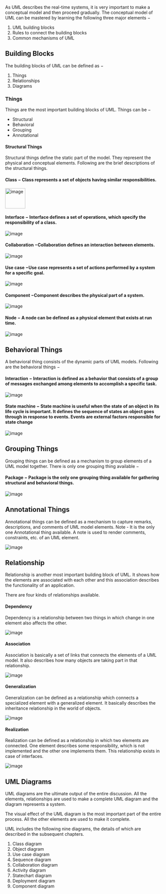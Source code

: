 As UML describes the real-time systems, it is very important to make a conceptual model and then proceed gradually. The conceptual model of UML can be mastered by learning the following three major elements −

1. UML building blocks
2. Rules to connect the building blocks
3. Common mechanisms of UML

## Building Blocks
The building blocks of UML can be defined as −

1. Things
2. Relationships
3. Diagrams

### Things
Things are the most important building blocks of UML. Things can be −
<ul>
  <li> Structural</li>
  <li> Behavioral</li>
  <li> Grouping </li>
  <li> Annotational</li>
</ul>

#### Structural Things
Structural things define the static part of the model. They represent the physical and conceptual elements. Following are the brief descriptions of the structural things.

#### Class − Class represents a set of objects having similar responsibilities.

<img width="65" alt="image" src="https://user-images.githubusercontent.com/84008107/218643824-0b21652b-d899-4645-a322-6e3e3a10974a.png">

#### Interface − Interface defines a set of operations, which specify the responsibility of a class.

![image](https://user-images.githubusercontent.com/84008107/218643933-32be5aa5-6734-4002-afe5-67f2ef4541e8.png)


#### Collaboration −Collaboration defines an interaction between elements.

![image](https://user-images.githubusercontent.com/84008107/218643950-3683408c-df8f-43cc-955f-b8741f63ab85.png)


#### Use case −Use case represents a set of actions performed by a system for a specific goal.

![image](https://user-images.githubusercontent.com/84008107/218644081-aa88d72c-9f96-43ed-8321-01cb2156c911.png)

#### Component −Component describes the physical part of a system.

![image](https://user-images.githubusercontent.com/84008107/218644162-9ba898e6-55b0-401c-8095-5852c42c4eeb.png)

#### Node − A node can be defined as a physical element that exists at run time.

![image](https://user-images.githubusercontent.com/84008107/218644217-7bbdc264-d716-4c60-8dc1-afd6861246bf.png)


## Behavioral Things
A behavioral thing consists of the dynamic parts of UML models. Following are the behavioral things −

#### Interaction − Interaction is defined as a behavior that consists of a group of messages exchanged among elements to accomplish a specific task.

![image](https://user-images.githubusercontent.com/84008107/218644357-b574d788-15f4-43bd-b9ad-e912994b0c22.png)

#### State machine − State machine is useful when the state of an object in its life cycle is important. It defines the sequence of states an object goes through in response to events. Events are external factors responsible for state change

![image](https://user-images.githubusercontent.com/84008107/218644405-c7bbbf2c-6752-452c-a68d-8006227adee0.png)

## Grouping Things
Grouping things can be defined as a mechanism to group elements of a UML model together. There is only one grouping thing available −

#### Package − Package is the only one grouping thing available for gathering structural and behavioral things.

![image](https://user-images.githubusercontent.com/84008107/218644500-b8643f4a-c8d2-40f2-b7e6-d0947f3fb250.png)

## Annotational Things
Annotational things can be defined as a mechanism to capture remarks, descriptions, and comments of UML model elements. Note - It is the only one Annotational thing available. A note is used to render comments, constraints, etc. of an UML element.

![image](https://user-images.githubusercontent.com/84008107/218644668-d91b9f3f-98e1-40d7-bc01-e520c991d541.png)

## Relationship
Relationship is another most important building block of UML. It shows how the elements are associated with each other and this association describes the functionality of an application.

There are four kinds of relationships available.

#### Dependency
Dependency is a relationship between two things in which change in one element also affects the other.

![image](https://user-images.githubusercontent.com/84008107/218644786-49c96901-17c8-4631-b148-33aec1e5db47.png)

#### Association
Association is basically a set of links that connects the elements of a UML model. It also describes how many objects are taking part in that relationship.

![image](https://user-images.githubusercontent.com/84008107/218644854-9c6721b4-78f3-4467-be07-b9b18df6405f.png)

#### Generalization
Generalization can be defined as a relationship which connects a specialized element with a generalized element. It basically describes the inheritance relationship in the world of objects.

![image](https://user-images.githubusercontent.com/84008107/218644897-f01be41b-6b2b-4cbc-bef6-82a20a88f45b.png)

#### Realization
Realization can be defined as a relationship in which two elements are connected. One element describes some responsibility, which is not implemented and the other one implements them. This relationship exists in case of interfaces.

![image](https://user-images.githubusercontent.com/84008107/218644957-ab837c75-e51d-45f4-b0cf-d285d474d27a.png)

## UML Diagrams
UML diagrams are the ultimate output of the entire discussion. All the elements, relationships are used to make a complete UML diagram and the diagram represents a system.

The visual effect of the UML diagram is the most important part of the entire process. All the other elements are used to make it complete.

UML includes the following nine diagrams, the details of which are described in the subsequent chapters.

1. Class diagram
2. Object diagram
3. Use case diagram
4. Sequence diagram
5. Collaboration diagram
6. Activity diagram
7. Statechart diagram
8. Deployment diagram
9. Component diagram
